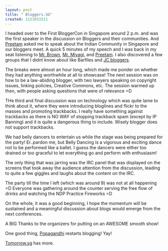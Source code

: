 ```yaml
--- 
layout: post
title: " Bloggers.SG"
created: 1121651511
---
```

I headed over to the First BloggerCon in Singapore around 2 p.m. and was the first speaker in the discussion on Bloggers and their communities. And <a href="http://www.preetamrai.com/weblog/">Preetam</a> asked me to speak about the Indian Community in Singapore and our bloggers meet. A quick 5 minutes of my speech and I was back in my seat listening to <a href="http://www.mrbrown.com/">Mr. Brown</a>, <a href="http://myveryownglob.blogspot.com/">Mr. Miyagi</a>, and <a href="http://www.preetamrai.com/weblog">Preetam</a>. I also discovered a few groups that I didnt know about like Barflies and <a href="http://www.campusmoblog.com.sg/group/home.asp?gid=1FEFE3A1-A007-405E-AE5B-63932F3EA256">JC bloggers</a>.

The breaks were almost an hour long, which made me ponder on whether they had anything worthwhile at all to showcase! The next session was on how to be a law-abiding blogger, with two lawyers speaking on copyright issues, linking policies, Creative Commons, etc. The session warmed up then, with people asking questions that were of relevance =D

THe third and final discussion was on technology which was quite lame to think about it, where they were introducing bloglines and flickr to the masses and promoting trackbacks. I really have something against trackbacks as there is NO WAY of stopping trackback spam (except by IP Banning) and it is quite a dangerous thing to include. Wisely blogger does not support trackbacks. 

We had belly dancers to entertain us while the stage was being prepared for the party! Er..pardon me, but Belly Dancing is a vigorous and exciting dance not to be performed like a ballet. I guess the dancers were either too drained or too graceful to let everything go and perform with enthusiasm! 

The only thing that was jarring was the IRC panel that was displayed on the screens that took away the audience attention from the discussion, leading to quite a few giggles and laughs about the content on the IRC. 

The party till the time I left (which was around 9) was not at all happening =D Everyone was gathering around the counter serving the free flow of drinks and watching the NDP Practice Fireworks =D 

On the whole, it was a good beginning, I hope the momentum will be sustained and a meaningful discussion about blogs would emerge from the next conferences. 

A BIG Thanks to the organizers for putting on an AWESOME smooth show! 

One good thing, <a href="http://popagandhi.com/vault/okay-i-changed-my-mind/">Popagandhi</a> restarts blogging! Yay! 

<a href="http://tomorrow.sg/archives/2005/07/16/update_from_bloggerssg.html">Tomorrow.sg</a> has more.
